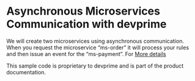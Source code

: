 # Asynchronous Microservices Communication with devprime
We will create two microservices using asynchronous communication. When you request the microservice “ms-order” it will process your rules and then issue an event for the “ms-payment”. For [More details](https://docs.devprime.io/how-to/asynchronous-microservices-communication/)

This sample code is proprietary to devprime and is part of the product documentation.
